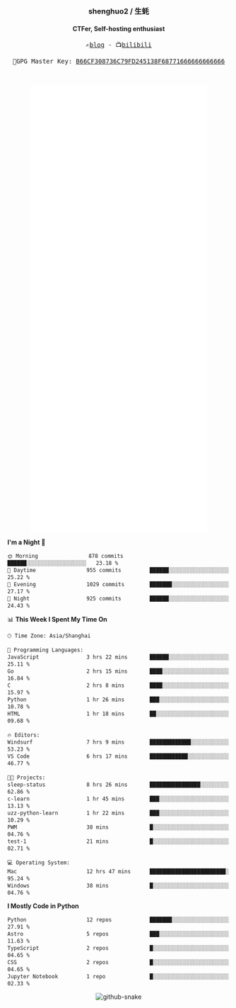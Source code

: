 <h3 align="center"> shenghuo2 / 生蚝 </h3>
<h4 align="center" >CTFer, Self-hosting enthusiast</h3>


<p align="center">
  <samp>
    ✍️<a href="https://blog.shenghuo2.top/">blog</a> -
    📺<a href="https://space.bilibili.com/85894935">bilibili</a>
  </samp>
</p>
<p align="center">
  <samp>
     🔐GPG Master Key: <a align="center" href="https://github.com/shenghuo2.gpg">B66CF308736C79FD245138F68771666666666666</a>
  </samp>
</p>
<br>
<p align="center">
  <a href="https://github.com/shenghuo2">
    <img width="400" align="top" src="https://github.com/shenghuo2/shenghuo2/blob/main/metrics.left.svg" />
  </a>
  <a href="https://github.com/shenghuo2">
    <img width="400" align="top" src="https://github.com/shenghuo2/shenghuo2/blob/main/metrics.right.svg" />
  </a>
</p>


<!--START_SECTION:waka-->
**I'm a Night 🦉** 

```text
🌞 Morning                878 commits         ██████░░░░░░░░░░░░░░░░░░░   23.18 % 
🌆 Daytime                955 commits         ██████░░░░░░░░░░░░░░░░░░░   25.22 % 
🌃 Evening                1029 commits        ███████░░░░░░░░░░░░░░░░░░   27.17 % 
🌙 Night                  925 commits         ██████░░░░░░░░░░░░░░░░░░░   24.43 % 
```


📊 **This Week I Spent My Time On** 

```text
🕑︎ Time Zone: Asia/Shanghai

💬 Programming Languages: 
JavaScript               3 hrs 22 mins       ██████░░░░░░░░░░░░░░░░░░░   25.11 % 
Go                       2 hrs 15 mins       ████░░░░░░░░░░░░░░░░░░░░░   16.84 % 
C                        2 hrs 8 mins        ████░░░░░░░░░░░░░░░░░░░░░   15.97 % 
Python                   1 hr 26 mins        ███░░░░░░░░░░░░░░░░░░░░░░   10.78 % 
HTML                     1 hr 18 mins        ██░░░░░░░░░░░░░░░░░░░░░░░   09.68 % 

🔥 Editors: 
Windsurf                 7 hrs 9 mins        █████████████░░░░░░░░░░░░   53.23 % 
VS Code                  6 hrs 17 mins       ████████████░░░░░░░░░░░░░   46.77 % 

🐱‍💻 Projects: 
sleep-status             8 hrs 26 mins       ████████████████░░░░░░░░░   62.86 % 
c-learn                  1 hr 45 mins        ███░░░░░░░░░░░░░░░░░░░░░░   13.13 % 
uzz-python-learn         1 hr 22 mins        ███░░░░░░░░░░░░░░░░░░░░░░   10.29 % 
PWM                      38 mins             █░░░░░░░░░░░░░░░░░░░░░░░░   04.76 % 
test-1                   21 mins             █░░░░░░░░░░░░░░░░░░░░░░░░   02.71 % 

💻 Operating System: 
Mac                      12 hrs 47 mins      ████████████████████████░   95.24 % 
Windows                  38 mins             █░░░░░░░░░░░░░░░░░░░░░░░░   04.76 % 
```

**I Mostly Code in Python** 

```text
Python                   12 repos            ███████░░░░░░░░░░░░░░░░░░   27.91 % 
Astro                    5 repos             ███░░░░░░░░░░░░░░░░░░░░░░   11.63 % 
TypeScript               2 repos             █░░░░░░░░░░░░░░░░░░░░░░░░   04.65 % 
CSS                      2 repos             █░░░░░░░░░░░░░░░░░░░░░░░░   04.65 % 
Jupyter Notebook         1 repo              █░░░░░░░░░░░░░░░░░░░░░░░░   02.33 % 
```




<!--END_SECTION:waka-->


<div align="center">
  <picture>
    <source media="(prefers-color-scheme: dark)" srcset="https://gist.githubusercontent.com/shenghuo2/bfce20b14ab0484cef03bae6e60e0b3a/raw/github-snake-dark.svg" />
    <source media="(prefers-color-scheme: light)" srcset="https://gist.githubusercontent.com/shenghuo2/bfce20b14ab0484cef03bae6e60e0b3a/raw/github-snake.svg" />
    <img alt="github-snake" src="https://gist.githubusercontent.com/shenghuo2/bfce20b14ab0484cef03bae6e60e0b3a/raw/github-snake.svg" />
  </picture>
</div>

<!--
**shenghuo2/shenghuo2** is a ✨ _special_ ✨ repository because its `README.md` (this file) appears on your GitHub profile.

Here are some ideas to get you started:

- 🔭 I’m currently working on ...
- 🌱 I’m currently learning ...
- 👯 I’m looking to collaborate on ...
- 🤔 I’m looking for help with ...
- 💬 Ask me about ...
- 📫 How to reach me: ...
- 😄 Pronouns: ...
- ⚡ Fun fact: ...
-->
